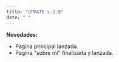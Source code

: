 ```yaml
---
title: "UPDATE v.1.0"
date: " "
---
```


**Novedades:**
- Pagina principal lanzada.
- Pagina "sobre mi" finalizada y lanzada.